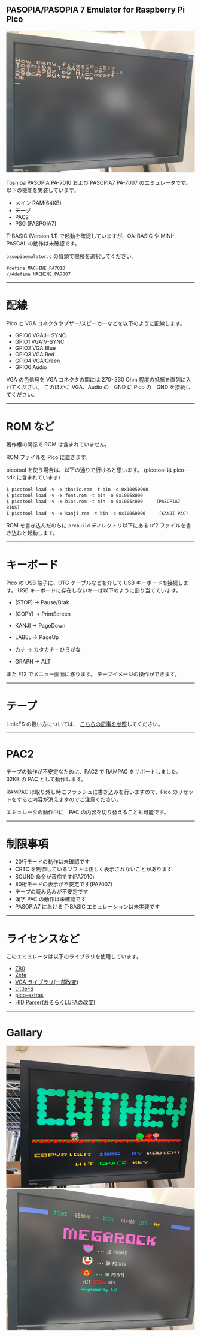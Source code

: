 PASOPIA/PASOPIA 7 Emulator for Raspberry Pi Pico
---

![BASIC prompt](pictures/screenshot00.jpg)

Toshiba PASOPIA PA-7010 および PASOPIA7 PA-7007 のエミュレータです。
以下の機能を実装しています。

- メイン RAM(64KB)
- ~~テープ~~
- PAC2
- PSG (PASPOIA7)

T-BASIC (Version 1.1) で起動を確認していますが、OA-BASIC や MINI-PASCAL の動作は未確認です。

`pasopiaemulator.c` の冒頭で機種を選択してください。

```
#define MACHINE_PA7010
//#define MACHINE_PA7007
```


---
# 配線

Pico と VGA コネクタやブザー/スピーカーなどを以下のように配線します。

- GPIO0 VGA:H-SYNC
- GPIO1 VGA:V-SYNC
- GPIO2 VGA:Blue
- GPIO3 VGA:Red
- GPIO4 VGA:Green
- GPIO6 Audio

VGA の色信号を VGA コネクタの間には 270~330 Ohm 程度の抵抗を直列に入れてください。
このほかに VGA、Audio の　GND に Pico の　GND を接続してください。

---
# ROM など

著作権の関係で ROM は含まれていません。

ROM ファイルを Pico に置きます。

picotool を使う場合は、以下の通りで行けると思います。
(picotool は pico-sdk に含まれています)

```
$ picotool load -v -x tbasic.rom -t bin -o 0x10050000
$ picotool load -v -x font.rom -t bin -o 0x10058000
$ picotool load -v -x bios.rom -t bin -o 0x1005c000     (PASOPIA7 BIOS)
$ picotool load -v -x kanji.rom -t bin -o 0x10060000     (KANJI PAC)
```

ROM を書き込んだのちに `prebuild` ディレクトリ以下にある uf2 ファイルを書き込むと起動します。

---
# キーボード

Pico の USB 端子に、OTG ケーブルなどを介して USB キーボードを接続します。
USB キーボードに存在しないキーは以下のように割り当てています。

- (STOP) → Pause/Brak
- (COPY) → PrintScreen 
- KANJI → PageDown
- LABEL → PageUp

- カナ → カタカナ・ひらがな
- GRAPH → ALT

また F12 でメニュー画面に移ります。
テープイメージの操作ができます。

---
# テープ

LittleFS の扱い方については、
[こちらの記事を参照](https://shippoiincho.github.io/posts/39/)してください。


---
# PAC2

テープの動作が不安定なために、PAC2 で RAMPAC をサポートしました。
32KB の PAC として動作します。

RAMPAC は取り外し時にフラッシュに書き込みを行いますので、Pico のリセットをすると内容が消えますのでご注意ください。

エミュレータの動作中に　PAC の内容を切り替えることも可能です。

---
# 制限事項
- 20行モードの動作は未確認です
- CRTC を制御しているソフトは正しく表示されないことがあります
- SOUND 命令が音痴です(PA7010)
- 80桁モードの表示が不安定です(PA7007)
- テープの読み込みが不安定です
- 漢字 PAC の動作は未確認です
- PASOPIA7 における T-BASIC エミュレーションは未実装です

---
# ライセンスなど

このエミュレータは以下のライブラリを使用しています。

- [Z80](https://github.com/redcode/Z80/tree/master)
- [Zeta](https://github.com/redcode/Zeta)
- [VGA ライブラリ(一部改変)](https://github.com/vha3/Hunter-Adams-RP2040-Demos/tree/master/VGA_Graphics)
- [LittleFS](https://github.com/littlefs-project/littlefs)
- [pico-extras](https://github.com/raspberrypi/pico-extras)
- [HID Parser(おそらくLUFAの改変)](https://gist.github.com/SelvinPL/99fd9af4566e759b6553e912b6a163f9)

---
# Gallary

![game 1](pictures/screenshot01.jpg)
![game 2](pictures/screenshot02.jpg)
